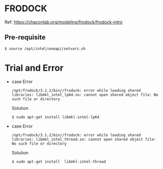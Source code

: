 # FRODOCK
Ref: https://chaconlab.org/modeling/frodock/frodock-intro  
## Pre-requisite
```
$ source /opt/intel/oneapi/setvars.sh
```

# Trial and Error
- case
  Error
  ```
  /opt/frodock/3.1.2/bin//frodock: error while loading shared libraries: libmkl_intel_lp64.so: cannot open shared object file: No such file or directory
  ```
  Solution
  ```
  $ sudo apt-get install libmkl-intel-lp64
  ```
- case
  Error
  ```
  /opt/frodock/3.1.2/bin//frodock: error while loading shared libraries: libmkl_intel_thread.so: cannot open shared object file: No such file or directory
  ```
  Solution
  ```
  $ sudo apt-get install  libmkl-intel-thread
  ```
